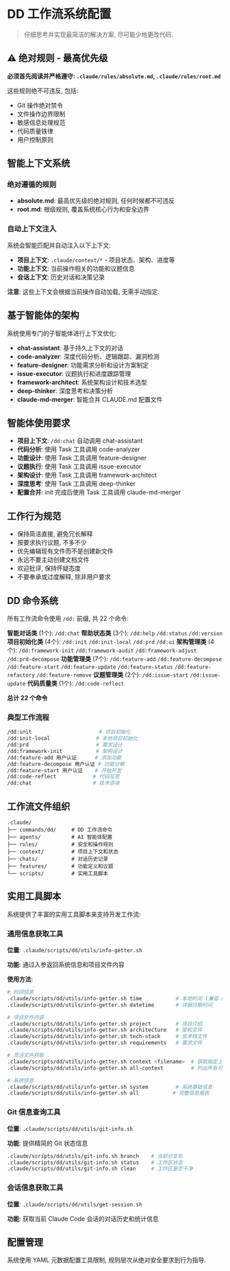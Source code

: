# DD 工作流系统配置

> 仔细思考并实现最简洁的解决方案, 尽可能少地更改代码.

## ⚠️ 绝对规则 - 最高优先级

**必须首先阅读并严格遵守: `.claude/rules/absolute.md`, `.claude/rules/root.md`**

这些规则绝不可违反, 包括:

- Git 操作绝对禁令
- 文件操作边界限制
- 敏感信息处理规范
- 代码质量铁律
- 用户控制原则

## 智能上下文系统

### 绝对遵循的规则

- **absolute.md**: 最高优先级的绝对规则, 任何时候都不可违反
- **root.md**: 根级规则, 覆盖系统核心行为和安全边界

### 自动上下文注入

系统会智能匹配并自动注入以下上下文:

- **项目上下文**: `.claude/context/*` - 项目状态、架构、进度等
- **功能上下文**: 当前操作相关的功能和议题信息
- **会话上下文**: 历史对话和决策记录

**注意**: 这些上下文会根据当前操作自动加载, 无需手动指定.

## 基于智能体的架构

系统使用专门的子智能体进行上下文优化:

- **chat-assistant**: 基于持久上下文的对话
- **code-analyzer**: 深度代码分析、逻辑跟踪、漏洞检测
- **feature-designer**: 功能需求分析和设计方案制定
- **issue-executor**: 议题执行和进度跟踪管理
- **framework-architect**: 系统架构设计和技术选型
- **deep-thinker**: 深度思考和决策分析
- **claude-md-merger**: 智能合并 CLAUDE.md 配置文件

## 智能体使用要求

- **项目上下文**: `/dd:chat` 自动调用 chat-assistant
- **代码分析**: 使用 Task 工具调用 code-analyzer
- **功能设计**: 使用 Task 工具调用 feature-designer
- **议题执行**: 使用 Task 工具调用 issue-executor
- **架构设计**: 使用 Task 工具调用 framework-architect
- **深度思考**: 使用 Task 工具调用 deep-thinker
- **配置合并**: init 完成后使用 Task 工具调用 claude-md-merger

## 工作行为规范

- 保持简洁直接, 避免冗长解释
- 按要求执行议题, 不多不少
- 优先编辑现有文件而不是创建新文件
- 永远不要主动创建文档文件
- 欢迎批评, 保持怀疑态度
- 不要奉承或过度解释, 除非用户要求

## DD 命令系统

所有工作流命令使用 `/dd:` 前缀, 共 22 个命令:

**智能对话类** (1个): `/dd:chat`
**帮助状态类** (3个): `/dd:help` `/dd:status` `/dd:version`
**项目初始化类** (4个): `/dd:init` `/dd:init-local` `/dd:prd` `/dd:ui`
**架构管理类** (4个): `/dd:framework-init` `/dd:framework-audit` `/dd:framework-adjust` `/dd:prd-decompose`
**功能管理类** (7个): `/dd:feature-add` `/dd:feature-decompose` `/dd:feature-start` `/dd:feature-update` `/dd:feature-status` `/dd:feature-refactory` `/dd:feature-remove`
**议题管理类** (2个): `/dd:issue-start` `/dd:issue-update`
**代码质量类** (1个): `/dd:code-reflect`

**总计 22 个命令**

### 典型工作流程

```bash
/dd:init                      # 项目初始化
/dd:init-local               # 本地项目初始化
/dd:prd                      # 需求设计
/dd:framework-init           # 架构设计
/dd:feature-add 用户认证      # 添加功能
/dd:feature-decompose 用户认证 # 功能分解
/dd:feature-start 用户认证    # 开始开发
/dd:code-reflect            # 代码反思
/dd:chat                    # 技术咨询
```

## 工作流文件组织

```
.claude/
├── commands/dd/     # DD 工作流命令
├── agents/          # AI 智能体配置
├── rules/           # 安全和操作规则
├── context/         # 项目上下文和状态
├── chats/           # 对话历史记录
├── features/        # 功能定义和议题
└── scripts/         # 实用工具脚本
```

## 实用工具脚本

系统提供了丰富的实用工具脚本来支持开发工作流:

### 通用信息获取工具

**位置**: `.claude/scripts/dd/utils/info-getter.sh`

**功能**: 通过入参返回系统信息和项目文件内容

**使用方法**:
```bash
# 时间信息
.claude/scripts/dd/utils/info-getter.sh time           # 本地时间 (兼容 mac/linux)
.claude/scripts/dd/utils/info-getter.sh datetime       # 详细日期时间

# 项目文件内容
.claude/scripts/dd/utils/info-getter.sh project        # 项目介绍
.claude/scripts/dd/utils/info-getter.sh architecture   # 架构文件
.claude/scripts/dd/utils/info-getter.sh tech-stack     # 技术栈文件
.claude/scripts/dd/utils/info-getter.sh requirements   # 需求文件

# 灵活文件获取
.claude/scripts/dd/utils/info-getter.sh context <filename>  # 获取指定上下文文件
.claude/scripts/dd/utils/info-getter.sh all-context         # 列出所有可用文件

# 系统信息
.claude/scripts/dd/utils/info-getter.sh system         # 系统基础信息
.claude/scripts/dd/utils/info-getter.sh all           # 完整信息报告
```

### Git 信息查询工具

**位置**: `.claude/scripts/dd/utils/git-info.sh`

**功能**: 提供精简的 Git 状态信息
```bash
.claude/scripts/dd/utils/git-info.sh branch    # 当前分支名
.claude/scripts/dd/utils/git-info.sh status    # 工作区状态
.claude/scripts/dd/utils/git-info.sh clean     # 工作区是否干净
```

### 会话信息获取工具

**位置**: `.claude/scripts/dd/utils/get-session.sh`

**功能**: 获取当前 Claude Code 会话的对话历史和统计信息

## 配置管理

系统使用 YAML 元数据配置工具限制, 规则层次从绝对安全要求到行为指导.
